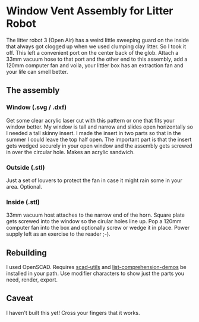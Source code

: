 # Window Vent Assembly for Litter Robot

The litter robot 3 (Open Air) has a weird little sweeping guard on the inside that always got clogged up when we used clumping clay litter. So I took it off. This left a convenient port on the center back of the glob. Attach a 33mm vacuum hose to that port and the other end to this assembly, add a 120mm computer fan and voila, your littler box has an extraction fan and your life can smell better.

## The assembly

### Window (.svg / .dxf)

Get some clear acrylic laser cut with this pattern or one that fits your window better. My window is tall and narrow and slides open horizontally so I needed a tall skinny insert. I made the insert in two parts so that in the summer I could leave the top half open. The important part is that the insert gets wedged securely in your open window and the assembly gets screwed in over the circular hole. Makes an acrylic sandwich. 

### Outside (.stl)

Just a set of louvers to protect the fan in case it might rain some in your area. Optional.

### Inside (.stl)

33mm vacuum host attaches to the narrow end of the horn. Square plate gets screwed into the window so the cirular holes line up. Pop a 120mm computer fan into the box and optionally screw or wedge it in place. Power supply left as an exercise to the reader ;-). 

## Rebuilding

I used OpenSCAD. Requires [scad-utils](https://github.com/OskarLinde/scad-utils) and [list-comprehension-demos](https://github.com/openscad/list-comprehension-demos) be installed in your path. Use modifier characters to show just the parts you need, render, export.

## Caveat

I haven't built this yet! Cross your fingers that it works.

